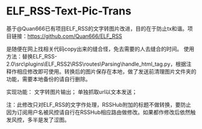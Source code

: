# ELF_RSS-Text-Pic-Trans
基于@Quan666已有项目ELF_RSS的文字转图片改进，目的在于防止tx和谐。项目链接：https://github.com/Quan666/ELF_RSS

是随便在网上找相关代码copy出来的缝合怪，免去需要的人去缝合的时间。
使用方法：替换ELF_RSS-2.0\src\plugins\ELF_RSS2\RSS\routes\Parsing\handle_html_tag.py，根据注释作相应修改即可使用。转换后的图片保存在本地，做了发送前清理图片文件夹的功能，需要本地备份的请自行删除。

实现功能：
  文字转图片输出；
  单独抓取url以文本发送；
  
注：此修改只对ELF_RSS的文字作处理，RSSHub附加的标题不做转换，要防止因为订阅用户名被风控请自行在RSSHub相应路由做修改。如果都作修改后依然触发风控，多半是发了涩图。
